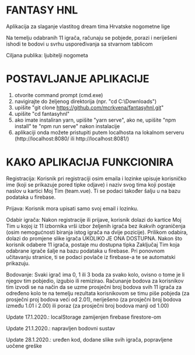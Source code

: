 # FANTASY HNL
Aplikacija za slaganje vlastitog dream tima Hrvatske nogometne lige

Na temelju odabranih 11 igrača, računaju se pobjede, porazi i neriješeni ishodi te bodovi u svrhu uspoređivanja sa stvarnom tablicom

Ciljana publika: ljubitelji nogometa

# POSTAVLJANJE APLIKACIJE

1. otvorite command prompt (cmd.exe)
2. navigirajte do željenog direktorija (npr. "cd C:\Downloads")
3. upišite "git clone https://github.com/mcrkvena/fantasyhnl.git"
4. upišite "cd fantasyhnl"
5. ako imate instaliran yarn, upišite "yarn serve", ako ne, upišite "npm install" te "npm run serve" nakon instalacije
6. aplikaciji onda možete pristupiti putem localhosta na lokalnom serveru (http://localhost:8080/ ili http://localhost:8081/)

# KAKO APLIKACIJA FUNKCIONIRA

Registracija: Korisnik pri registraciji osim emaila i lozinke upisuje korisničko ime (koji se prikazuje pored tipke odjave) i naziv svog tima koji postaje naslov u kartici Moj Tim (team.vue). Ti se podaci također šalju u na bazu podataka u firebase.

Prijava: Korisnik mora upisati samo svoj email i lozinku.

Odabir igrača: Nakon registracije ili prijave, korisnik dolazi do kartice Moj Tim u kojoj iz 11 izbornika vrši izbor željenih igrača bez ikakvih ograničenja (osim nemogućnosti biranja istog igrača na dvije pozicije). Prilikom odabira, dolazi do promjene slike igrača UKOLIKO JE ONA DOSTUPNA. Nakon što korisnik odabere 11 igrača, postaje mu dostupna tipka Zaključaj Tim koja odabrane igrače šalje na bazu podataka u firebase. Pri ponovnom učitavanju stranice, ti se podaci povlače iz firebase-a te se automatski prikazuju.

Bodovanje: Svaki igrač ima 0, 1 ili 3 boda za svako kolo, ovisno o tome je li njegov tim pobjedio, izgubio ili remizirao. Računanje     bodova za korisnikov tim izvodi se na način da se uzme prosječni broj bodova svih 11 igrača za određeno kolo te na temelju rezultata korisnikovom se timu piše pobjeda (za prosječni proj bodova veći od 2.01), neriješeno (za prosječni broj bodova između 1.01 i 2.00) ili poraz (za prosječni broj bodova manji od 1.00)


Update 17.1.2020.: localStorage zamijenjen firebase firestore-om

Update 21.1.2020.: napravljen bodovni sustav

Update 28.1.2020.: uređen kod, dodane slike svih igrača, popravljene uočene greške
